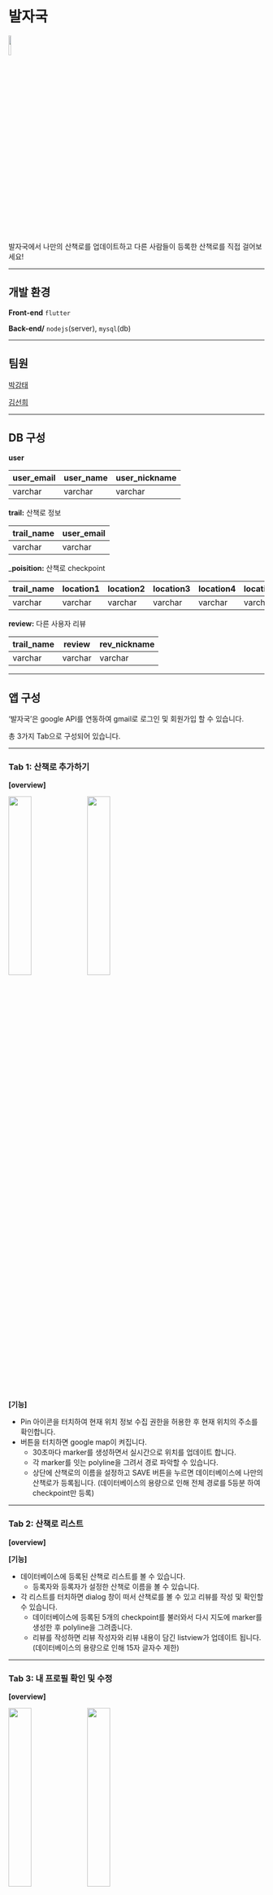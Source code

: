 # 발자국
<img src="https://github.com/sunnygeem/madcamp_week2/assets/51894747/55eef5df-08a7-48fc-970e-bc5d10a07314" width="10%" height="10%">

발자국에서 나만의 산책로를 업데이트하고 다른 사람들이 등록한 산책로를 직접 걸어보세요!

---

## 개발 환경

**Front-end** `flutter`

**Back-end/** `nodejs`(server), `mysql`(db)

---

## 팀원

[박강태](https://www.notion.so/3c906b5d84de4a73b555e1dd539b35ce?pvs=21)

[김선희](https://www.notion.so/553d94906edd4ba99d228ed8d2d49353?pvs=21) 

---

## DB 구성

**user**

| user_email | user_name | user_nickname |
| --- | --- | --- |
| varchar | varchar | varchar |

**trail:** 산책로 정보

| trail_name | user_email |
| --- | --- |
| varchar | varchar |

_**poisition:** 산책로 checkpoint

| trail_name | location1 | location2 | location3 | location4 | location5 |
| --- | --- | --- | --- | --- | --- |
| varchar | varchar | varchar | varchar | varchar | varchar |

**review:** 다른 사용자 리뷰

| trail_name | review | rev_nickname |
| --- | --- | --- |
| varchar | varchar | varchar |

---

## 앱 구성

‘발자국’은 google API를 연동하여 gmail로 로그인 및 회원가입 할 수 있습니다.

총 3가지 Tab으로 구성되어 있습니다.

---

### Tab 1: 산책로 추가하기

**[overview]**

<img src="https://github.com/sunnygeem/madcamp_week2/assets/51894747/0fbea0ab-d576-4100-8337-58da5ab9c02f" width="30%" height="30%">

<img src="https://github.com/sunnygeem/madcamp_week2/assets/51894747/e1d31dcb-6afc-4b07-9d59-150abfdacb90" width="30%" height="30%">

**[기능]**

- Pin 아이콘을 터치하여 현재 위치 정보 수집 권한을 허용한 후 현재 위치의 주소를 확인합니다.
- 버튼을 터치하면 google map이 켜집니다.
    - 30초마다 marker를 생성하면서 실시간으로 위치를 업데이트 합니다.
    - 각 marker를 잇는 polyline을 그려서 경로 파악할 수 있습니다.
    - 상단에 산책로의 이름을 설정하고 SAVE 버튼을 누르면 데이터베이스에 나만의 산책로가 등록됩니다. (데이터베이스의 용량으로 인해 전체 경로를 5등분 하여 checkpoint만 등록)

---

### Tab 2: 산책로 리스트

********************[overview]********************

****************[기능]****************

- 데이터베이스에 등록된 산책로 리스트를 볼 수 있습니다.
    - 등록자와 등록자가 설정한 산책로 이름을 볼 수 있습니다.
- 각 리스트를 터치하면 dialog 창이 떠서 산책로를 볼 수 있고 리뷰를 작성 및 확인할 수 있습니다.
    - 데이터베이스에 등록된 5개의 checkpoint를 불러와서 다시 지도에 marker를 생성한 후 polyline을 그려줍니다.
    - 리뷰를 작성하면 리뷰 작성자와 리뷰 내용이 담긴 listview가 업데이트 됩니다. (데이터베이스의 용량으로 인해 15자 글자수 제한)

---

### Tab 3: 내 프로필 확인 및 수정

**[overview]**

<img src="https://github.com/sunnygeem/madcamp_week2/assets/51894747/27bd9840-251b-4975-a27c-8c9ea272bdaf" width="30%" height="30%">

<img src="https://github.com/sunnygeem/madcamp_week2/assets/51894747/2db082f1-fb6c-473e-a7f7-2dda3ef654c4" width="30%" height="30%">

**[기능]**

- 내 프로필을 확인할 수 있습니다.
    - 로그인에 사용한 gmail과 google에 설정된 내 이름이 보입니다.
- 프로필 수정 버튼을 통해서 다른 사람에게 보여지는 닉네임을 수정할 수 있습니다.

---

## 추가할 사항

- 프로필 사진을 설정하는 기능
- 산책로 등록하는 중에 카페나 사진 스팟이 있다면 checkpoint를 따로 설정해 추가하는 기능
- 산책로 리스트 정렬 기능 (리뷰 개수 순서, 등록 날짜 순서 등)
